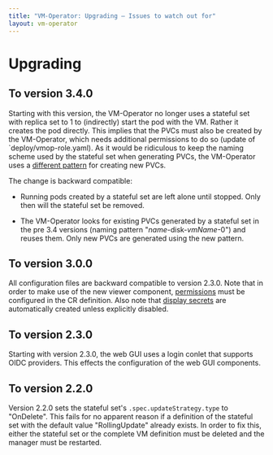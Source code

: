 ```yaml
---
title: "VM-Operator: Upgrading — Issues to watch out for"
layout: vm-operator
---
```


# Upgrading

## To version 3.4.0

Starting with this version, the VM-Operator no longer uses a stateful set
with replica set to 1 to (indirectly) start the pod with the VM. Rather
it creates the pod directly. This implies that the PVCs must also be created
by the VM-Operator, which needs additional permissions to do so (update of
`deploy/vmop-role.yaml). As it would be ridiculous to keep the naming scheme
used by the stateful set when generating PVCs, the VM-Operator uses a 
[different pattern](controller.html#defining-disks) for creating new PVCs.

The change is backward compatible:

  * Running pods created by a stateful set are left alone until stopped.
    Only then will the stateful set be removed.
    
  * The VM-Operator looks for existing PVCs generated by a stateful
    set in the pre 3.4 versions (naming pattern "*name*-disk-*vmName*-0")
    and reuses them. Only new PVCs are generated using the new pattern.

## To version 3.0.0

All configuration files are backward compatible to version 2.3.0.
Note that in order to make use of the new viewer component, 
[permissions](https://mnlipp.github.io/VM-Operator/user-gui.html#control-access-to-vms)
must be configured in the CR definition. Also note that 
[display secrets](https://mnlipp.github.io/VM-Operator/user-gui.html#securing-access)
are automatically created unless explicitly disabled.

## To version 2.3.0

Starting with version 2.3.0, the web GUI uses a login conlet that
supports OIDC providers. This effects the configuration of the 
web GUI components.

## To version 2.2.0 

Version 2.2.0 sets the stateful set's `.spec.updateStrategy.type` to
"OnDelete". This fails for no apparent reason if a definition of 
the stateful set with the default value "RollingUpdate" already exists.
In order to fix this, either the stateful set or the complete VM definition
must be deleted and the manager must be restarted.
